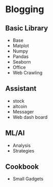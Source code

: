 # Blogging
## Basic Library
  - Base
  - Matplot
  - Numpy
  - Pandas
  - Seaborn
  - Office
  - Web Crawling
## Assistant
  - stock
  - altcoin
  - Messager
  - Web dash board
## ML/AI
  - Analysis
  - Strategies
## Cookbook
  - Small Gadgets